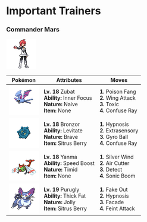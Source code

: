 # Important Trainers

### Commander Mars

![Commander Mars](../../assets/important_trainers/mars.png)

| Pokémon | Attributes | Moves |
|:-------:|------------|-------|
| ![Zubat](../../assets/sprites/zubat/front.gif) | **Lv. 18** Zubat<br>**Ability:** Inner Focus<br>**Nature:** Naive<br>**Item:** None | **1.** Poison Fang<br>**2.** Wing Attack<br>**3.** Toxic<br>**4.** Confuse Ray |
| ![Bronzor](../../assets/sprites/bronzor/front.gif) | **Lv. 18** Bronzor<br>**Ability:** Levitate<br>**Nature:** Brave<br>**Item:** Sitrus Berry | **1.** Hypnosis<br>**2.** Extrasensory<br>**3.** Gyro Ball<br>**4.** Confuse Ray |
| ![Yanma](../../assets/sprites/yanma/front.gif) | **Lv. 18** Yanma<br>**Ability:** Speed Boost<br>**Nature:** Timid<br>**Item:** None | **1.** Silver Wind<br>**2.** Air Cutter<br>**3.** Detect<br>**4.** Sonic Boom |
| ![Purugly](../../assets/sprites/purugly/front.gif) | **Lv. 19** Purugly<br>**Ability:** Thick Fat<br>**Nature:** Jolly<br>**Item:** Sitrus Berry | **1.** Fake Out<br>**2.** Hypnosis<br>**3.** Facade<br>**4.** Feint Attack |


